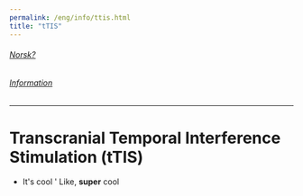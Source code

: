 ```yaml
---
permalink: /eng/info/ttis.html
title: "tTIS"
---
```

###### [Norsk?](https://jil000.github.io/testinttis/nor/info/ttis) 

###### [Information](https://jil000.github.io/testinttis/eng/info)
---
# Transcranial Temporal Interference Stimulation (tTIS)

* It's cool
' Like, **super** cool
